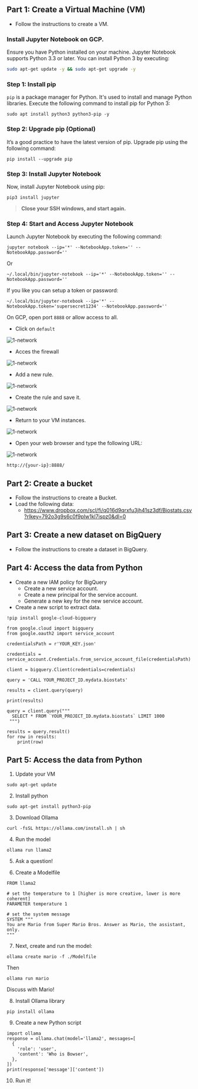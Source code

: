 ## Part 1: Create a Virtual Machine (VM)

* Follow the instructions to create a VM.

### Install Jupyter Notebook on GCP.

Ensure you have Python installed on your machine. Jupyter Notebook supports Python 3.3 or later. You can install Python 3 by executing:

```bash
sudo apt-get update -y && sudo apt-get upgrade -y
```

### Step 1: Install pip

`pip` is a package manager for Python. It's used to install and manage Python libraries. Execute the following command to install pip for Python 3:

```
sudo apt install python3 python3-pip -y
```

### Step 2: Upgrade pip (Optional)

It’s a good practice to have the latest version of pip. Upgrade pip using the following command:

```
pip install --upgrade pip
```

### Step 3: Install Jupyter Notebook

Now, install Jupyter Notebook using pip:

```
pip3 install jupyter
```

>  **Close your SSH windows, and start again.**

### Step 4: Start and Access Jupyter Notebook

Launch Jupyter Notebook by executing the following command:

```
jupyter notebook --ip='*' --NotebookApp.token='' --NotebookApp.password=''
```

Or

```
~/.local/bin/jupyter-notebook --ip='*' --NotebookApp.token='' --NotebookApp.password=''
```

If you like you can setup a token or password:

```
~/.local/bin/jupyter-notebook --ip='*' --NotebookApp.token='supersecret1234' --NotebookApp.password=''
```

On GCP, open port `8888` or allow access to all.

* Click on `default`

![1-network](assets/1-network.png)

* Acces the firewall

![1-network](assets/2-Firewalls.png)

* Add a new rule.

![1-network](assets/3-Filrewall-rule.png)

* Create the rule and save it.

![1-network](assets/4-Create-rule.png)

* Return to your VM instances.

![1-network](assets/5-VM-instances.png)

* Open your web browser and type the following URL:

![1-network](assets/5-VM-instances.png)

```
http://{your-ip}:8888/
```

## Part 2: Create a bucket

* Follow the instructions to create a Bucket.
* Load the following data:
  * https://www.dropbox.com/scl/fi/q016d9qrxfu3jh41sz3df/Biostats.csv?rlkey=792o3g9s6c0f9plw1kl7ispz0&dl=0

## Part 3: Create a new dataset on BigQuery

* Follow the instructions to create a dataset in BigQuery.

## Part 4: Access the data from Python

* Create a new IAM policy for BigQuery
  * Create a new service account.
  * Create a new principal for the service account.
  * Generate a new key for the new service account.
* Create a new script to extract data.

```
!pip install google-cloud-bigquery

from google.cloud import bigquery
from google.oauth2 import service_account

credentialsPath = r'YOUR_KEY.json'

credentials = service_account.Credentials.from_service_account_file(credentialsPath)

client = bigquery.Client(credentials=credentials)

query = 'CALL YOUR_PROJECT_ID.mydata.biostats'

results = client.query(query)

print(results)

query = client.query("""
  SELECT * FROM `YOUR_PROJECT_ID.mydata.biostats` LIMIT 1000
 """)
 
results = query.result()
for row in results:
	print(row)
```

## Part 5: Access the data from Python

1. Update your VM

```
sudo apt-get update
```

2. Install python

```
sudo apt-get install python3-pip
```

3. Download Ollama

```
curl -fsSL https://ollama.com/install.sh | sh
```

4. Run the model

```
ollama run llama2
```

5. Ask a question!

6. Create a Modelfile

```
FROM llama2

# set the temperature to 1 [higher is more creative, lower is more coherent]
PARAMETER temperature 1

# set the system message
SYSTEM """
You are Mario from Super Mario Bros. Answer as Mario, the assistant, only.
"""
```

7. Next, create and run the model:

```
ollama create mario -f ./Modelfile
```

Then

```
ollama run mario
```

Discuss with Mario!

8. Install Ollama library

```
pip install ollama
```

9. Create a new Python script

```
import ollama
response = ollama.chat(model='llama2', messages=[
  {
    'role': 'user',
    'content': 'Who is Bowser',
  },
])
print(response['message']['content'])
```

10. Run it!
